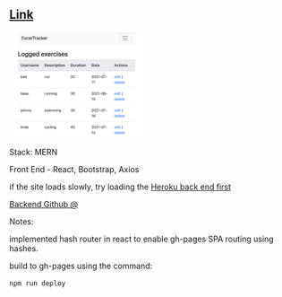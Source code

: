 ## [Link](https://adnjoo.github.io/exercise-tracker/)

<img src='./scrn.png' width='250px'>

Stack: MERN

Front End - React, Bootstrap, Axios

if the site loads slowly, try loading the [Heroku back end first](https://pure-ocean-29656.herokuapp.com/exercises)

[Backend Github @](https://github.com/adnjoo/mernbackend)

Notes:

implemented hash router in react to enable gh-pages SPA routing using hashes.


build to gh-pages using the command:
```
npm run deploy
```

